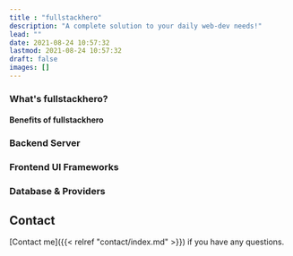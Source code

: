 ```yaml
---
title : "fullstackhero"
description: "A complete solution to your daily web-dev needs!"
lead: ""
date: 2021-08-24 10:57:32
lastmod: 2021-08-24 10:57:32
draft: false
images: []
---
```

### What's fullstackhero?

#### Benefits of fullstackhero

### Backend Server

### Frontend UI Frameworks

### Database & Providers




## Contact

[Contact me]({{< relref "contact/index.md" >}}) if you have any questions.
